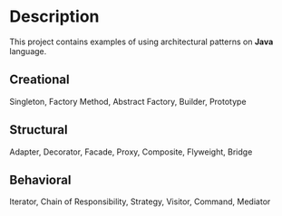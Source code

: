 # Description
This project contains examples of using architectural patterns on **Java** language.

## Creational
Singleton, Factory Method, Abstract Factory, Builder, Prototype

## Structural
Adapter, Decorator, Facade, Proxy, Composite, Flyweight, Bridge

## Behavioral
Iterator, Chain of Responsibility, Strategy, Visitor, Command, Mediator
